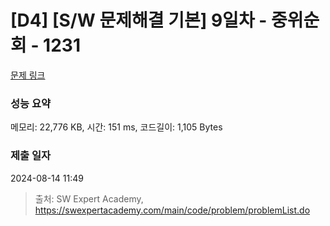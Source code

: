# [D4] [S/W 문제해결 기본] 9일차 - 중위순회 - 1231 

[문제 링크](https://swexpertacademy.com/main/code/problem/problemDetail.do?contestProbId=AV140YnqAIECFAYD) 

### 성능 요약

메모리: 22,776 KB, 시간: 151 ms, 코드길이: 1,105 Bytes

### 제출 일자

2024-08-14 11:49



> 출처: SW Expert Academy, https://swexpertacademy.com/main/code/problem/problemList.do